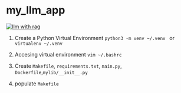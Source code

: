 # my_llm_app
[![llm with rag](https://github.com/alcalderagl/my_llm_app/actions/workflows/devops.yml/badge.svg)](https://github.com/alcalderagl/my_llm_app/actions/workflows/devops.yml)

1. Create a Python Virtual Environment `python3 -m venv ~/.venv ` or `virtualenv ~/.venv`
2. Accesing virtual environment `vim ~/.bashrc`

3. Create  `Makefile`, `requirements.txt`, `main.py`, `Dockerfile`,`mylib/__init__.py`
4. populate `Makefile`